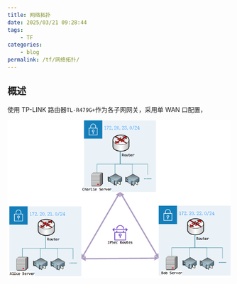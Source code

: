 ```yaml
---
title: 网络拓扑
date: 2025/03/21 09:28:44
tags:
    - TF
categories:
    - blog
permalink: /tf/网络拓扑/
---
```


## 概述

使用 TP-LINK 路由器`TL-R479G+`作为各子网网关，采用单 WAN 口配置，

![网络拓扑图](./img/网络拓扑.png)
